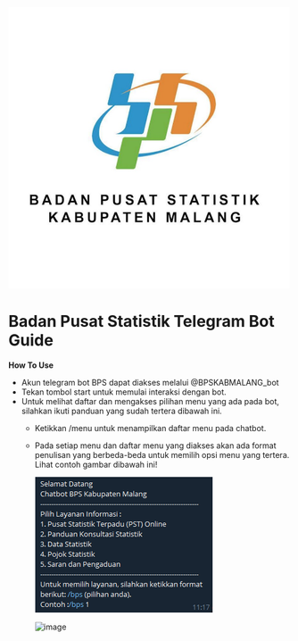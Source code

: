 ![image](https://github.com/Azzahry/bps-telebot/blob/master/image/logo-or-header/bps-logo.jpg)

# **Badan Pusat Statistik Telegram Bot Guide**

**How To Use**
* Akun telegram bot BPS dapat diakses melalui @BPSKABMALANG_bot
* Tekan tombol start untuk memulai interaksi dengan bot.
* Untuk melihat daftar dan mengakses pilihan menu yang ada pada bot, silahkan ikuti panduan yang sudah tertera dibawah ini.
    - Ketikkan /menu untuk menampilkan daftar menu pada chatbot.
    - Pada setiap menu dan daftar menu yang diakses akan ada format penulisan yang berbeda-beda untuk memilih opsi menu yang tertera. Lihat contoh gambar dibawah ini!
        
        
        ![image](https://github.com/Azzahry/bps-telebot/blob/master/image/logo-or-header/readme%201.png)

        ![image]()
        
